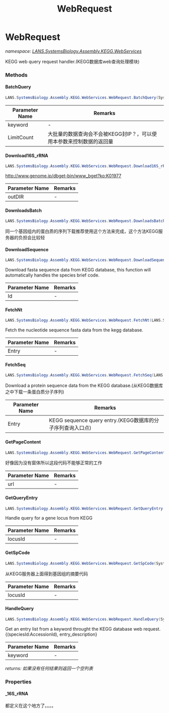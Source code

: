 ﻿---
title: WebRequest
---

# WebRequest
_namespace: [LANS.SystemsBiology.Assembly.KEGG.WebServices](N-LANS.SystemsBiology.Assembly.KEGG.WebServices.html)_

KEGG web query request handler.(KEGG数据库web查询处理模块)

### Methods

#### BatchQuery
```csharp
LANS.SystemsBiology.Assembly.KEGG.WebServices.WebRequest.BatchQuery(System.String,System.UInt32)
```


|Parameter Name|Remarks|
|--------------|-------|
|keyword|-|
|LimitCount|大批量的数据查询会不会被KEGG封IP？，可以使用本参数来控制数据的返回量|


#### Download16S_rRNA
```csharp
LANS.SystemsBiology.Assembly.KEGG.WebServices.WebRequest.Download16S_rRNA(System.String)
```
http://www.genome.jp/dbget-bin/www_bget?ko:K01977

|Parameter Name|Remarks|
|--------------|-------|
|outDIR|-|


#### DownloadsBatch
```csharp
LANS.SystemsBiology.Assembly.KEGG.WebServices.WebRequest.DownloadsBatch(System.String,System.Collections.Generic.IEnumerable{System.String})
```
同一个基因组内的蛋白质的序列下载推荐使用这个方法来完成，这个方法KEGG服务器的负担会比较轻

#### DownloadSequence
```csharp
LANS.SystemsBiology.Assembly.KEGG.WebServices.WebRequest.DownloadSequence(System.String)
```
Download fasta sequence data from KEGG database, this function will automatically handles the species brief code.

|Parameter Name|Remarks|
|--------------|-------|
|Id|-|


#### FetchNt
```csharp
LANS.SystemsBiology.Assembly.KEGG.WebServices.WebRequest.FetchNt(LANS.SystemsBiology.Assembly.KEGG.WebServices.QueryEntry)
```
Fetch the nucleotide sequence fasta data from the kegg database.

|Parameter Name|Remarks|
|--------------|-------|
|Entry|-|


#### FetchSeq
```csharp
LANS.SystemsBiology.Assembly.KEGG.WebServices.WebRequest.FetchSeq(LANS.SystemsBiology.Assembly.KEGG.WebServices.QueryEntry)
```
Download a protein sequence data from the KEGG database.(从KEGG数据库之中下载一条蛋白质分子序列)

|Parameter Name|Remarks|
|--------------|-------|
|Entry|KEGG sequence query entry.(KEGG数据库的分子序列查询入口点)|


#### GetPageContent
```csharp
LANS.SystemsBiology.Assembly.KEGG.WebServices.WebRequest.GetPageContent(System.String)
```
好像因为没有窗体所以这段代码不能够正常的工作

|Parameter Name|Remarks|
|--------------|-------|
|url|-|


#### GetQueryEntry
```csharp
LANS.SystemsBiology.Assembly.KEGG.WebServices.WebRequest.GetQueryEntry(System.String)
```
Handle query for a gene locus from KEGG

|Parameter Name|Remarks|
|--------------|-------|
|locusId|-|


#### GetSpCode
```csharp
LANS.SystemsBiology.Assembly.KEGG.WebServices.WebRequest.GetSpCode(System.String)
```
从KEGG服务器上面得到基因组的摘要代码

|Parameter Name|Remarks|
|--------------|-------|
|locusId|-|


#### HandleQuery
```csharp
LANS.SystemsBiology.Assembly.KEGG.WebServices.WebRequest.HandleQuery(System.String,System.Int32)
```
Get an entry list from a keyword throught the KEGG database web request.{(speciesId:AccessionId), entry_description}

|Parameter Name|Remarks|
|--------------|-------|
|keyword|-|

_returns: 如果没有任何结果则返回一个空列表_



### Properties

#### _16S_rRNA
都定义在这个地方了。。。。

